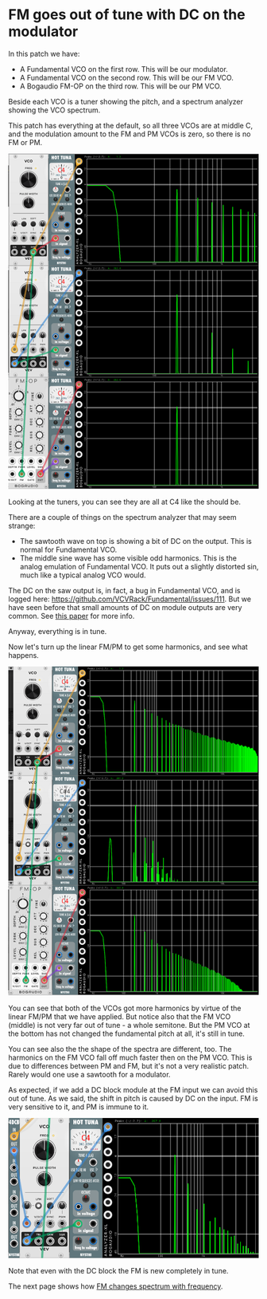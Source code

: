 # FM goes out of tune with DC on the modulator



In this patch we have:

* A Fundamental VCO on the first row. This will be our modulator.
* A Fundamental VCO on the second row. This will be our FM VCO.
* A Bogaudio FM-OP on the third row. This will be our PM VCO.

Beside each VCO is a tuner showing the pitch, and a spectrum analyzer showing the VCO spectrum.

This patch has everything at the default, so all three VCOs are at middle C, and the modulation amount to the FM and PM VCOs is zero, so there is no FM or PM.

![patch at middle C](./fm-middle-c.png)

Looking at the tuners, you can see they are all at C4 like the should be.

There are a couple of things on the spectrum analyzer that may seem strange:

* The sawtooth wave on top is showing a bit of DC on the output. This is normal for Fundamental VCO.
* The middle sine wave has some visible odd harmonics. This is the analog emulation of Fundamental VCO. It puts out a slightly distorted sin, much like a typical analog VCO would.

The DC on the saw output is, in fact, a bug in Fundamental VCO, and is logged here: https://github.com/VCVRack/Fundamental/issues/111. But we have seen before that small amounts of DC on module outputs are very common. See [this paper](./dc.md) for more info.

Anyway, everything is in tune.

Now let's turn up the linear FM/PM to get some harmonics, and see what happens.

![Same patch with mod](./fm-out-of-tune.png)

You can see that both of the VCOs got more harmonics by virtue of the linear FM/PM that we have applied. But notice also that the FM VCO (middle) is not very far out of tune - a whole semitone. But the PM VCO at the bottom has not changed the fundamental pitch at all, it's still in tune.

You can see also the the shape of the spectra are different, too. The harmonics on the FM VCO fall off much faster then on the PM VCO. This is due to differences between PM and FM, but it's not a very realistic patch. Rarely would one use a sawtooth for a modulator.

As expected, if we add a DC block module at the FM input we can avoid this out of tune. As we said, the shift in pitch is caused by DC on the input. FM is very sensitive to it, and PM is immune to it.

![With DC Block](./fm-dc-block.png)

Note that even with the DC block the FM is new completely in tune.

The next page shows how [FM changes spectrum with frequency](./fm-spectrum.md).